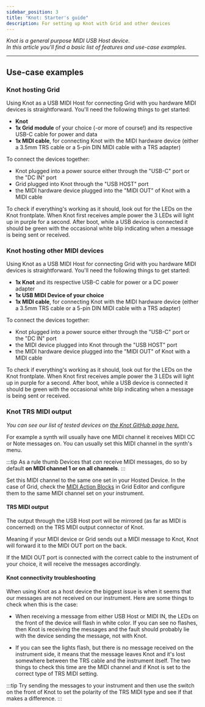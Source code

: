 ```yaml
---
sidebar_position: 3
title: "Knot: Starter's guide"
description: For setting up Knot with Grid and other devices
---
```



*Knot is a general purpose MIDI USB Host device.*  
*In this article you'll find a basic list of features and use-case examples.*

---

<!---

## First setup and troubleshooting

regular mode/through mode

### status leds and what do they mean

<div style={{display: 'flex', alignItems: 'center', justifyContent: 'center'}}>



| Status | LED color | LED |
| ---- | ---- | ---- |
| device connected | dim green | all |
| no connected device | white pulse | all |
| booting process | purple | all |
|  | white flicker | left |
|  | white flicker | center |
|  | white flicker | right |

</div>

<div style={{display: 'flex', alignItems: 'center', justifyContent: 'center'}}>

| Status | LED color | LED |
| ---- | ---- | ---- |
| device connected | dim blue | all |
| no connected device | white pulse | all |
| booting process | purple | all |
|  | white flicker | left |
|  | white flicker | center |
|  | white flicker | right |

</div>

<div style={{display: 'flex', alignItems: 'center', justifyContent: 'center'}}>


| Status | LED color | LED |
| ---- | ---- | ---- |
| bootloader ready | bright green | all |
| bootloader not ready | bright red | all |
| booting process | purple | all |
| firmware update | orange blink | all |

</div>

### firmware update - 

bright red leds

bright green leds



### troubleshooting

no signal at midi ports

--->

## Use-case examples

### Knot hosting Grid

Using Knot as a USB MIDI Host for connecting Grid with you hardware MIDI devices is straightforward. You'll need the following things to get started:
- **Knot**
- **1x Grid module** of your choice (-or more of course!) and its respective USB-C cable for power and data
- **1x MIDI cable**, for connecting Knot with the MIDI hardware device (either a 3.5mm TRS cable or a 5-pin DIN MIDI cable with a TRS adapter)

To connect the devices together:
- Knot plugged into a power source either through the "USB-C" port or the "DC IN" port
- Grid plugged into Knot through the "USB HOST" port
- the MIDI hardware device plugged into the "MIDI OUT" of Knot with a MIDI cable

To check if everything's working as it should, look out for the LEDs on the Knot frontplate. When Knot first receives ample power the 3 LEDs will light up in purple for a second. After boot, while a USB device is connected it should be green with the occasional white blip indicating when a message is being sent or received.

<!--- Kéne ide egy example konfiguráció arról hogy hogyan is néz ki egy Grides setup, lehetőleg Visual Aid
Valamint későbbiekhez egy example setup a MIDI eszköz + Knot kombóhoz
És a legizgalmasabb talán hogy a hangszerhez kapcsolás rész hogy néz ki a dolognak

--->


### Knot hosting other MIDI devices

Using Knot as a USB MIDI Host for connecting Grid with you hardware MIDI devices is straightforward. You'll need the following things to get started:
- **1x Knot** and its respective USB-C cable for power or a DC power adapter
- **1x USB MIDI Device of your choice** 
- **1x MIDI cable**, for connecting Knot with the MIDI hardware device (either a 3.5mm TRS cable or a 5-pin DIN MIDI cable with a TRS adapter)

To connect the devices together:
- Knot plugged into a power source either through the "USB-C" port or the "DC IN" port
- the MIDI device plugged into Knot through the "USB HOST" port
- the MIDI hardware device plugged into the "MIDI OUT" of Knot with a MIDI cable

To check if everything's working as it should, look out for the LEDs on the Knot frontplate. When Knot first receives ample power the 3 LEDs will light up in purple for a second. After boot, while a USB device is connected it should be green with the occasional white blip indicating when a message is being sent or received.

### Knot TRS MIDI output

*You can see our list of tested devices on [the Knot GitHub page here.](https://github.com/intechstudio/knot)*

For example a synth will usually have one MIDI channel it receives MIDI CC or Note messages on. You can usually set this MIDI channel in the synth's menu.

:::tip As a rule thumb
Devices that *can* receive MIDI messages, do so by default **on MIDI channel 1 or on all channels**.
:::

Set this MIDI channel to the same one set in your Hosted Device. In the case of Grid, check the [MIDI Action Blocks](/docs/wiki/actions/midi/midi.md) in Grid Editor and configure them to the same MIDI channel set on your instrument.

#### TRS MIDI output

The output through the USB Host port will be mirrored (as far as MIDI is concerned) on the TRS MIDI output connector of Knot.

Meaning if your MIDI device or Grid sends out a MIDI message to Knot, Knot will forward it to the MIDI OUT port on the back.

If the MIDI OUT port is connected with the correct cable to the instrument of your choice, it will receive the messages accordingly.

<!---
#### TRS MIDI input
--->

#### Knot connectivity troubleshooting

When using Knot as a host device the biggest issue is when it seems that our messages are not received on our instrument. Here are some things to check when this is the case:

- When receiving a message from either USB Host or MIDI IN, the LEDs on the front of the device will flash in white color. If you can see no flashes, then Knot is receiving the messages and the fault should probably lie with the device sending the message, not with Knot.


- If you can see the lights flash, but there is no message received on the instrument side, it means that the message leaves Knot and it's lost somewhere between the TRS cable and the instrument itself.
The two things to check this time are the MIDI channel and if Knot is set to the correct type of TRS MIDI setting.

:::tip
Try sending the messages to your instrument and then use the switch on the front of Knot to set the polarity of the TRS MIDI type and see if that makes a difference.
:::